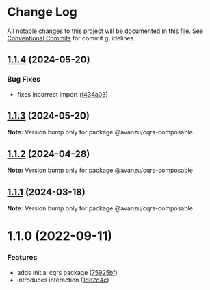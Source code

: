 # Change Log

All notable changes to this project will be documented in this file.
See [Conventional Commits](https://conventionalcommits.org) for commit guidelines.

## [1.1.4](https://github.com/avanzu/node-packages/compare/@avanzu/cqrs-composable@1.1.3...@avanzu/cqrs-composable@1.1.4) (2024-05-20)


### Bug Fixes

* fixes incorrect import ([f434a03](https://github.com/avanzu/node-packages/commit/f434a0351be45c73843d4e9656cad71d68ba3ebb))





## [1.1.3](https://github.com/avanzu/node-packages/compare/@avanzu/cqrs-composable@1.1.2...@avanzu/cqrs-composable@1.1.3) (2024-05-20)

**Note:** Version bump only for package @avanzu/cqrs-composable





## [1.1.2](https://github.com/avanzu/node-packages/compare/@avanzu/cqrs-composable@1.1.1...@avanzu/cqrs-composable@1.1.2) (2024-04-28)

**Note:** Version bump only for package @avanzu/cqrs-composable

## [1.1.1](https://github.com/avanzu/node-packages/compare/@avanzu/cqrs-composable@1.1.0...@avanzu/cqrs-composable@1.1.1) (2024-03-18)

**Note:** Version bump only for package @avanzu/cqrs-composable

# 1.1.0 (2022-09-11)

### Features

-   adds initial cqrs package ([75925bf](https://github.com/avanzu/node-packages/commit/75925bf556df3eae4754bceb596ca43ce9d38669))
-   introduces interaction ([1de2d4c](https://github.com/avanzu/node-packages/commit/1de2d4cacc2b055334b9438f613911cd3889ac62))
